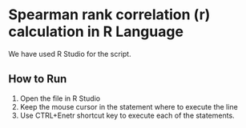 # Spearman rank correlation (r) calculation in R Language

We have used R Studio for the script.

## How to Run
1. Open the file in R Studio 
2. Keep the mouse cursor in the statement where to execute the line
3. Use CTRL+Enetr shortcut key to execute each of the statements.

